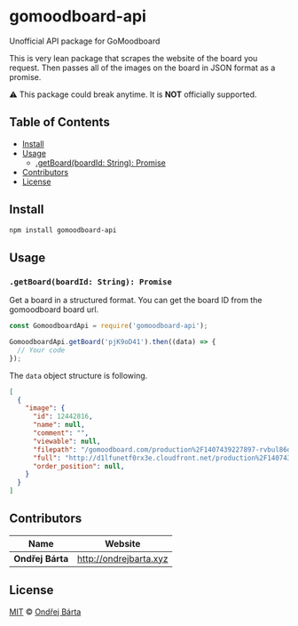 # gomoodboard-api

Unofficial API package for GoMoodboard

This is very lean package that scrapes the website of the board you request. Then passes all of the images on the board in JSON format as a promise.

:warning: This package could break anytime. It is **NOT** officially supported.


## Table of Contents

* [Install](#install)
* [Usage](#usage)
  * [.getBoard(boardId: String): Promise](#getboardboardid-string-promise)
* [Contributors](#contributors)
* [License](#license)


## Install

```sh
npm install gomoodboard-api
```


## Usage

### `.getBoard(boardId: String): Promise`

Get a board in a structured format. You can get the board ID from the gomoodboard board url.

```js
const GomoodboardApi = require('gomoodboard-api');

GomoodboardApi.getBoard('pjK9oD41').then((data) => {
  // Your code
});
```

The `data` object structure is following. 

```json
[
  {
    "image": {
      "id": 12442816,
      "name": null,
      "comment": "",
      "viewable": null,
      "filepath": "/gomoodboard.com/production%2F1407439227897-rvbul86dbhloko6r-7a4f0193115d2d804696b560775573f4%2Fexposure-12.jpg",
      "full": "http://d1lfunetf0rx3e.cloudfront.net/production%2F1407439227897-rvbul86dbhloko6r-7a4f0193115d2d804696b560775573f4%2Fexposure-12.jpg",
      "order_position": null,
    }
  }
]
```


## Contributors

| Name             | Website                  |
| ---------------- | ------------------------ |
| **Ondřej Bárta** | <http://ondrejbarta.xyz> |


## License

[MIT](LICENSE) © [Ondřej Bárta](http://ondrejbarta.xyz)

